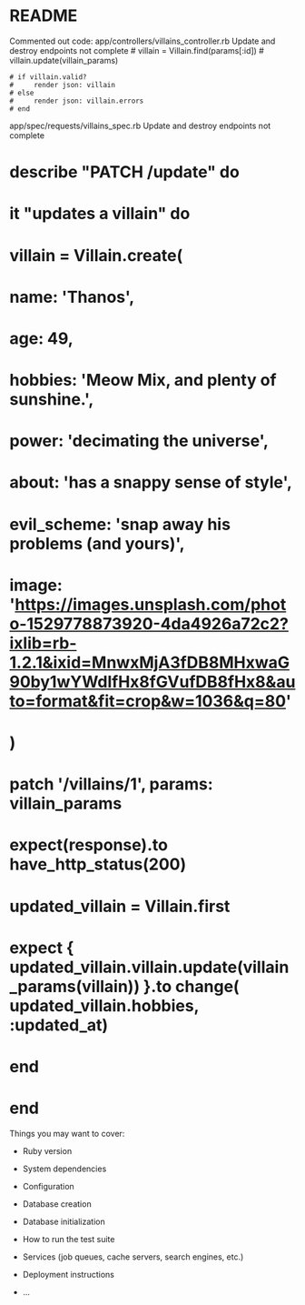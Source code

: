 # README

Commented out code:
app/controllers/villains_controller.rb
Update and destroy endpoints not complete
    # villain = Villain.find(params[:id])
    # villain.update(villain_params)

    # if villain.valid?
    #     render json: villain
    # else
    #     render json: villain.errors
    # end

app/spec/requests/villains_spec.rb
Update and destroy endpoints not complete
# describe "PATCH /update" do
#   it "updates a villain" do
#     villain = Villain.create(
#       name: 'Thanos',
#       age: 49,
#       hobbies: 'Meow Mix, and plenty of sunshine.',
#       power: 'decimating the universe',
#       about: 'has a snappy sense of style',
#       evil_scheme: 'snap away his problems (and yours)',
#       image: 'https://images.unsplash.com/photo-1529778873920-4da4926a72c2?ixlib=rb-1.2.1&ixid=MnwxMjA3fDB8MHxwaG90by1wYWdlfHx8fGVufDB8fHx8&auto=format&fit=crop&w=1036&q=80'
#     )  
#     patch '/villains/1', params: villain_params
#     expect(response).to have_http_status(200)
#     updated_villain = Villain.first
#     expect { updated_villain.villain.update(villain_params(villain)) }.to change( updated_villain.hobbies, :updated_at)
#   end
# end


Things you may want to cover:

* Ruby version

* System dependencies

* Configuration

* Database creation

* Database initialization

* How to run the test suite

* Services (job queues, cache servers, search engines, etc.)

* Deployment instructions

* ...
